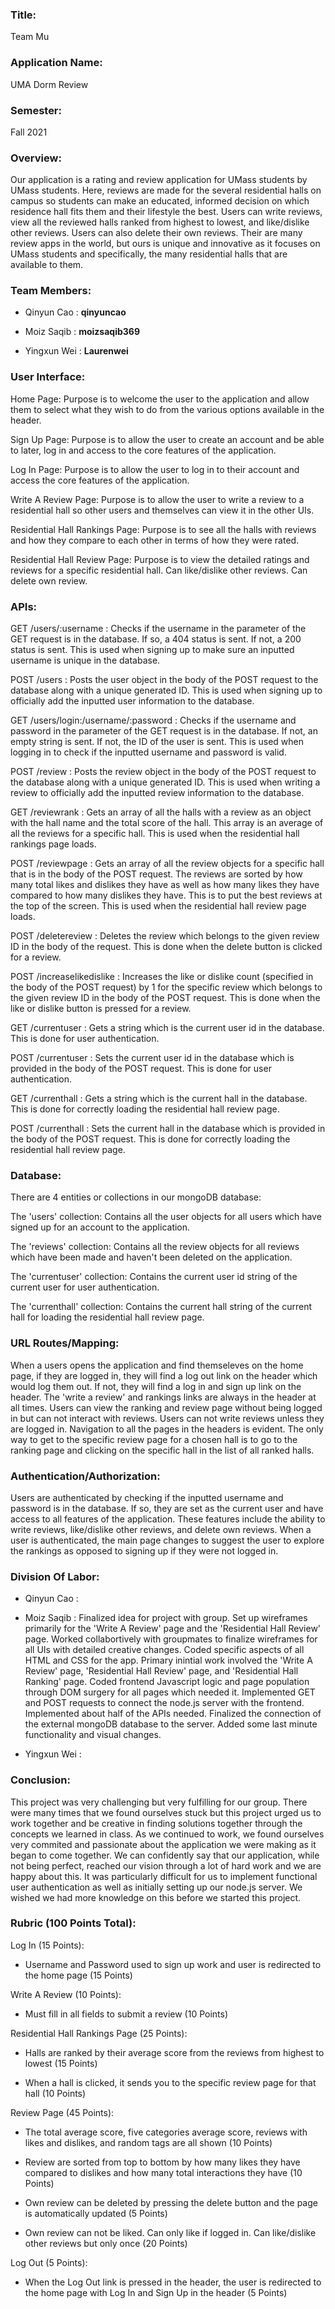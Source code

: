 ### **Title**: 
Team Mu

### **Application Name**: 
UMA Dorm Review

### **Semester**: 
Fall 2021

### **Overview**: 
Our application is a rating and review application for UMass students by UMass students. Here, reviews are made for the several residential halls on campus so students can make an educated, informed decision on which residence hall fits them and their lifestyle the best. Users can write reviews, view all the reviewed halls ranked from highest to lowest, and like/dislike other reviews. Users can also delete their own reviews. Their are many review apps in the world, but ours is unique and innovative as it focuses on UMass students and specifically, the many residential halls that are available to them.

### **Team Members**:
- Qinyun Cao : **qinyuncao**

- Moiz Saqib : **moizsaqib369**

- Yingxun Wei : **Laurenwei**

### **User Interface**: 
Home Page: Purpose is to welcome the user to the application and allow them to select what they wish to do from the various options available in the header.

Sign Up Page: Purpose is to allow the user to create an account and be able to later, log in and access to the core features of the application.

Log In Page: Purpose is to allow the user to log in to their account and access the core features of the application.

Write A Review Page: Purpose is to allow the user to write a review to a residential hall so other users and themselves can view it in the other UIs.

Residential Hall Rankings Page: Purpose is to see all the halls with reviews and how they compare to each other in terms of how they were rated.

Residential Hall Review Page: Purpose is to view the detailed ratings and reviews for a specific residential hall. Can like/dislike other reviews. Can delete own review.

### **APIs**:
GET /users/:username : Checks if the username in the parameter of the GET request is in the database. If so, a 404 status is sent. If not, a 200 status is sent. This is used when signing up to make sure an inputted username is unique in the database.

POST /users : Posts the user object in the body of the POST request to the database along with a unique generated ID. This is used when signing up to officially add the inputted user information to the database.

GET /users/login:/username/:password : Checks if the username and password in the parameter of the GET request is in the database. If not, an empty string is sent. If not, the ID of the user is sent. This is used when logging in to check if the inputted username and password is valid.

POST /review : Posts the review object in the body of the POST request to the database along with a unique generated ID. This is used when writing a review to officially add the inputted review information to the database.

GET /reviewrank : Gets an array of all the halls with a review as an object with the hall name and the total score of the hall. This array is an average of all the reviews for a specific hall. This is used when the residential hall rankings page loads.

POST /reviewpage : Gets an array of all the review objects for a specific hall that is in the body of the POST request. The reviews are sorted by how many total likes and dislikes they have as well as how many likes they have compared to how many dislikes they have. This is to put the best reviews at the top of the screen. This is used when the residential hall review page loads.

POST /deletereview : Deletes the review which belongs to the given review ID in the body of the request. This is done when the delete button is clicked for a review.

POST /increaselikedislike : Increases the like or dislike count (specified in the body of the POST request) by 1 for the specific review which belongs to the given review ID in the body of the POST request. This is done when the like or dislike button is pressed for a review.

GET /currentuser : Gets a string which is the current user id in the database. This is done for user authentication.

POST /currentuser : Sets the current user id in the database which is provided in the body of the POST request. This is done for user authentication.

GET /currenthall : Gets a string which is the current hall in the database. This is done for correctly loading the residential hall review page.

POST /currenthall : Sets the current hall in the database which is provided in the body of the POST request. This is done for correctly loading the residential hall review page.

### **Database**: 
There are 4 entities or collections in our mongoDB database:

The 'users' collection: Contains all the user objects for all users which have signed up for an account to the application.

The 'reviews' collection: Contains all the review objects for all reviews which have been made and haven't been deleted on the application.

The 'currentuser' collection: Contains the current user id string of the current user for user authentication.

The 'currenthall' collection: Contains the current hall string of the current hall for loading the residential hall review page.

### **URL Routes/Mapping**: 
When a users opens the application and find themseleves on the home page, if they are logged in, they will find a log out link on the header which would log them out. If not, they will find a log in and sign up link on the header. The 'write a review' and rankings links are always in the header at all times. Users can view the ranking and review page without being logged in but can not interact with reviews. Users can not write reviews unless they are logged in. Navigation to all the pages in the headers is evident. The only way to get to the specific review page for a chosen hall is to go to the ranking page and clicking on the specific hall in the list of all ranked halls.

### **Authentication/Authorization**: 
Users are authenticated by checking if the inputted username and password is in the database. If so, they are set as the current user and have access to all features of the application. These features include the ability to write reviews, like/dislike other reviews, and delete own reviews. When a user is authenticated, the main page changes to suggest the user to explore the rankings as opposed to signing up if they were not logged in.

### **Division Of Labor**: 
- Qinyun Cao : 

- Moiz Saqib : Finalized idea for project with group. Set up wireframes primarily for the 'Write A Review' page and the 'Residential Hall Review' page. Worked collabortively with groupmates to finalize wireframes for all UIs with detailed creative changes. Coded specific aspects of all HTML and CSS for the app. Primary inintial work involved the 'Write A Review' page, 'Residential Hall Review' page, and 'Residential Hall Ranking' page. Coded frontend Javascript logic and page population through DOM surgery for all pages which needed it. Implemented GET and POST requests to connect the node.js server with the frontend. Implemented about half of the APIs needed. Finalized the connection of the external mongoDB database to the server. Added some last minute functionality and visual changes.

- Yingxun Wei : 

### **Conclusion**: 
This project was very challenging but very fulfilling for our group. There were many times that we found ourselves stuck but this project urged us to work together and be creative in finding solutions together through the concepts we learned in class. As we continued to work, we found ourselves very commited and passionate about the application we were making as it began to come together. We can confidently say that our application, while not being perfect, reached our vision through a lot of hard work and we are happy about this. It was particularly difficult for us to implement functional user authentication as well as initially setting up our node.js server. We wished we had more knowledge on this before we started this project.

### **Rubric (100 Points Total)**: 
Log In (15 Points):

- Username and Password used to sign up work and user is redirected to the home page (15 Points)

Write A Review (10 Points):

- Must fill in all fields to submit a review (10 Points)

Residential Hall Rankings Page (25 Points):

- Halls are ranked by their average score from the reviews from highest to lowest (15 Points)

- When a hall is clicked, it sends you to the specific review page for that hall (10 Points)

Review Page (45 Points):

- The total average score, five categories average score, reviews with likes and dislikes, and random tags are all shown (10 Points)

- Review are sorted from top to bottom by how many likes they have compared to dislikes and how many total interactions they have (10 Points)

- Own review can be deleted by pressing the delete button and the page is automatically updated (5 Points)

- Own review can not be liked. Can only like if logged in. Can like/dislike other reviews but only once (20 Points)

Log Out (5 Points):

- When the Log Out link is pressed in the header, the user is redirected to the home page with Log In and Sign Up in the header (5 Points)
